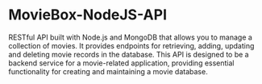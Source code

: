 # MovieBox-NodeJS-API
RESTful API built with Node.js and MongoDB that allows you to manage a collection of movies. It provides endpoints for retrieving, adding, updating and deleting movie records in the database. This API is designed to be a backend service for a movie-related application, providing essential functionality for creating and maintaining a movie database.
